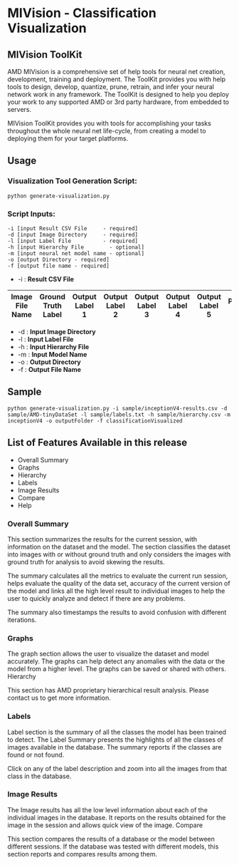 # MIVision - Classification Visualization

## MIVision ToolKit

AMD MIVision is a comprehensive set of help tools for neural net creation, development, training and deployment. The ToolKit provides you with help tools to design, develop, quantize, prune, retrain, and infer your neural network work in any framework. The ToolKit is designed to help you deploy your work to any supported AMD or 3rd party hardware, from embedded to servers.

MIVision ToolKit provides you with tools for accomplishing your tasks throughout the whole neural net life-cycle, from creating a model to deploying them for your target platforms.

## Usage
### Visualization Tool Generation Script:
````
python generate-visualization.py
````
### Script Inputs:
````
-i [input Result CSV File     - required]
-d [input Image Directory     - required]
-l [input Label File          - required]
-h [input Hierarchy File        - optional]
-m [input neural net model name - optional]
-o [output Directory - required]
-f [output file name - required]
````
* -i : **Result CSV File**

| Image File Name | Ground Truth Label | Output Label 1 | Output Label 2 | Output Label 3 | Output Label 4 | Output Label 5 | Prob 1 | Prob 2 | Prob 3 | Prob 4 | Prob 5 |
| -- | -- | -- | -- | -- | -- | -- | -- | -- | -- | -- | -- |

* -d    : **Input Image Directory**
* -l    : **Input Label File**
* -h    : **Input Hierarchy File**
* -m    : **Input Model Name**
* -o    : **Output Directory**
* -f    : **Output File Name**

## Sample 

````
python generate-visualization.py -i sample/inceptionV4-results.csv -d sample/AMD-tinyDataSet -l sample/labels.txt -h sample/hierarchy.csv -m inceptionV4 -o outputFolder -f classificationVisualized 
````

## List of Features Available in this release

* Overall Summary
* Graphs
* Hierarchy
* Labels
* Image Results
* Compare
* Help

### Overall Summary

This section summarizes the results for the current session, with information on the dataset and the model. The section classifies the dataset into images with or without ground truth and only considers the images with ground truth for analysis to avoid skewing the results.

The summary calculates all the metrics to evaluate the current run session, helps evaluate the quality of the data set, accuracy of the current version of the model and links all the high level result to individual images to help the user to quickly analyze and detect if there are any problems.

The summary also timestamps the results to avoid confusion with different iterations.

### Graphs

The graph section allows the user to visualize the dataset and model accurately. The graphs can help detect any anomalies with the data or the model from a higher level. The graphs can be saved or shared with others.
Hierarchy

This section has AMD proprietary hierarchical result analysis. Please contact us to get more information.

### Labels

Label section is the summary of all the classes the model has been trained to detect. The Label Summary presents the highlights of all the classes of images available in the database. The summary reports if the classes are found or not found.

Click on any of the label description and zoom into all the images from that class in the database.

### Image Results

The Image results has all the low level information about each of the individual images in the database. It reports on the results obtained for the image in the session and allows quick view of the image.
Compare

This section compares the results of a database or the model between different sessions. If the database was tested with different models, this section reports and compares results among them.

